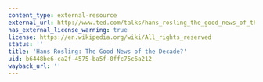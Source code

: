 ```yaml
---
content_type: external-resource
external_url: http://www.ted.com/talks/hans_rosling_the_good_news_of_the_decade.html
has_external_license_warning: true
license: https://en.wikipedia.org/wiki/All_rights_reserved
status: ''
title: 'Hans Rosling: The Good News of the Decade?'
uid: b6448be6-ca2f-4575-ba5f-0ffc75c6a212
wayback_url: ''
---
```

